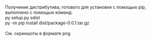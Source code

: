 Получение дистрибутива, готового для установки с помощью pip, выполнено с помощью команд:<br/>
py setup.py sdist<br/>
py -m pip install dist/package-0.0.1.tar.gz<br/>
<br/>
См. скриншоты в формате png<br/> 
